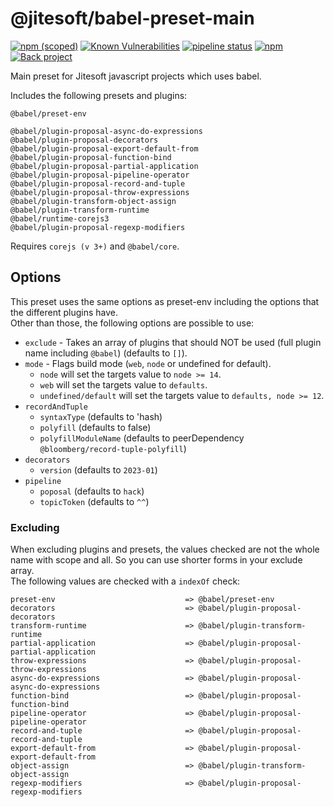 # @jitesoft/babel-preset-main

[![npm (scoped)](https://img.shields.io/npm/v/@jitesoft/babel-preset-main)](https://www.npmjs.com/package/@jitesoft/babel-preset-main)
[![Known Vulnerabilities](https://dev.snyk.io/test/npm/@jitesoft/babel-preset-main/badge.svg)](https://dev.snyk.io/test/npm/@jitesoft/babel-preset-main)
[![pipeline status](https://gitlab.com/jitesoft/open-source/javascript/babel-preset-main/badges/master/pipeline.svg)](https://gitlab.com/jitesoft/open-source/javascript/babel-preset-main/commits/master)
[![npm](https://img.shields.io/npm/dt/@jitesoft/babel-preset-main)](https://www.npmjs.com/package/@jitesoft/babel-preset-main)
[![Back project](https://img.shields.io/badge/Open%20Collective-Tip%20the%20devs!-blue.svg)](https://opencollective.com/jitesoft-open-source)

Main preset for Jitesoft javascript projects which uses babel.

Includes the following presets and plugins:

```
@babel/preset-env

@babel/plugin-proposal-async-do-expressions
@babel/plugin-proposal-decorators
@babel/plugin-proposal-export-default-from
@babel/plugin-proposal-function-bind
@babel/plugin-proposal-partial-application
@babel/plugin-proposal-pipeline-operator
@babel/plugin-proposal-record-and-tuple
@babel/plugin-proposal-throw-expressions
@babel/plugin-transform-object-assign
@babel/plugin-transform-runtime
@babel/runtime-corejs3
@babel/plugin-proposal-regexp-modifiers
```

Requires `corejs (v 3+)` and `@babel/core`.

## Options

This preset uses the same options as preset-env including the options that the different
plugins have.  
Other than those, the following options are possible to use:

* `exclude` - Takes an array of plugins that should NOT be used (full plugin name including `@babel`) (defaults to `[]`).
* `mode` - Flags build mode (`web`, `node` or undefined for default).
    * `node` will set the targets value to `node >= 14`.
    * `web` will set the targets value to `defaults`.
    * `undefined/default` will set the targets value to `defaults, node >= 12`.
* `recordAndTuple`
  * `syntaxType` (defaults to 'hash) 
  * `polyfill` (defaults to false)
  * `polyfillModuleName` (defaults to peerDependency `@bloomberg/record-tuple-polyfill`)
* `decorators`
  * `version` (defaults to `2023-01`)
* `pipeline`
  * `poposal` (defaults to `hack`) 
  * `topicToken` (defaults to `^^`)

### Excluding

When excluding plugins and presets, the values checked are not the whole name with scope and all. So you
can use shorter forms in your exclude array.  
The following values are checked with a `indexOf` check:

```
preset-env                             => @babel/preset-env
decorators                             => @babel/plugin-proposal-decorators
transform-runtime                      => @babel/plugin-transform-runtime
partial-application                    => @babel/plugin-proposal-partial-application
throw-expressions                      => @babel/plugin-proposal-throw-expressions
async-do-expressions                   => @babel/plugin-proposal-async-do-expressions
function-bind                          => @babel/plugin-proposal-function-bind
pipeline-operator                      => @babel/plugin-proposal-pipeline-operator
record-and-tuple                       => @babel/plugin-proposal-record-and-tuple
export-default-from                    => @babel/plugin-proposal-export-default-from
object-assign                          => @babel/plugin-transform-object-assign
regexp-modifiers                       => @babel/plugin-proposal-regexp-modifiers
```
